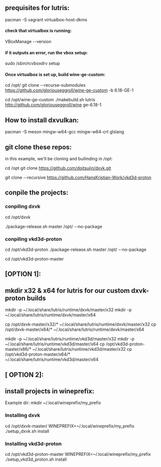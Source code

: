 
## prequisites for lutris:

pacman -S vagrant virtualbox-host-dkms

#### check that virtualbox is running:

VBoxManage --version

#### if it outputs an error, run the vbox setup:

sudo /sbin/rcvboxdrv setup

#### Once virtualbox is set up, build wine-ge-custom:

cd /opt/
git clone --recurse-submodules https://github.com/gloriouseggroll/wine-ge-custom -b 6.18-GE-1

cd /opt/wine-ge-custom
./makebuild.sh lutris http://github.com/gloriouseggroll/wine ge-6.18-1



## How to install dxvulkan:
pacman -S meson mingw-w64-gcc mingw-w64-crt glslang


## git clone these repos:
in this example, we'll be cloning and builinding in /opt:

cd /opt 
git clone https://github.com/doitsujin/dxvk.git

git clone --recursive https://github.com/HansKristian-Work/vkd3d-proton

## conpile the projects:
### conpiling dxvk
cd /opt/dxvk

./package-release.sh master /opt/ --no-package

### conpiling vkd3d-proton
cd /opt/vkd3d-proton
./package-release.sh master /opt/ --no-package

cd /opt/vkd3d-proton-master

## [OPTION 1]:


## mkdir x32 & x64 for lutris for our custom dxvk-proton builds
mkdir -p ~/.local/share/lutris/runtime/dxvk/master/x32
mkdir -p ~/.local/share/lutris/runtime/dxvk/master/x64

cp /opt/dxvk-master/x32/* ~/.local/share/lutris/runtime/dxvk/master/x32
cp /opt/dxvk-master/x64/* ~/.local/share/lutris/runtime/dxvk/master/x64


mkdir -p ~/.local/share/lutris/runtime/vkd3d/master/x32
mkdir -p ~/.local/share/lutris/runtime/vkd3d/master/x64
cp /opt/vkd3d-proton-master/x86/* ~/.local/share/lutris/runtime/vkd3d/master/x32
cp /opt/vkd3d-proton-master/x64/* ~/.local/share/lutris/runtime/vkd3d/master/x64


## [ OPTION 2]: 
## install projects in wineprefix:
Example dir:
mkdir ~/.local/wineprefix/my_prefix

### Installing dxvk
cd /opt/dxvk-master/
WINEPREFIX=~/.local/wineprefix/my_prefix ./setup_dxvk.sh install

### Installing vkd3d-proton
cd /opt/vkd3d-proton-master
WINEPREFIX=~/.local/wineprefix/my_prefix ./setup_vkd3d_proton.sh install




